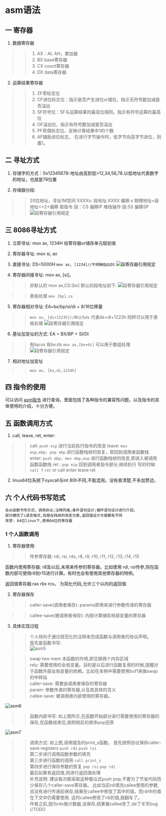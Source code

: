 # asm语法

## 一 寄存器

1. 数据寄存器
>>  1. AX：AL AH，累加器
>>  2. BX base寄存器
>>  3. CX count寄存器
>>  4. DX data寄存器

2. 运算结果寄存器
>>  1. ZF零标志位
>>  2. CF进位标志位：指示是否产生进位or错位，指示无符号数加减是否溢出
>>  3. SF符号位：SF与运算结果的最高位相同。指示有符号运算的最高位
>>  4. OF溢出位，指示有符号数加减是否溢出
>>  5. PF奇偶标志位，反映计算结果中1的个数
>>  6. AF辅助进位标志， 在进行字节操作时，低字节向高字节进位，则置1。

## 二 寻址方式
1. 存储字的方式：0x12345678-地址由高到低>12,34,56,78.以低地址代表数字的地址，也就是78位置

2. 存储器分段:
>> 20位地址，寻址1M空间
>> XXXXx: 段地址:XXXX 偏移:x 物理地址=段地址<<2+偏移
>> 取指令 段：CS 偏移IP
>> 堆栈操作 段:SS 偏移SP
![段寄存器引用规定](https://github.com/waxnkw/OScourse/raw/master/resource/img/asm/asm1.PNG)

## 三 8086寻址方式
1. 立即寻址: mov ax, 1234H 给寄存器or储存单元赋初值
2. 寄存器寻址: mov si, ax
3. 直接寻址: DS=5000H <code>mov ax, [1234]//不明确指出DS</code>
![段寄存器引用规定](https://github.com/waxnkw/OScourse/raw/master/resource/img/asm/asm2.PNG)

4. 寄存器间接寻址: mov ax, [si]。 
>> 非默认的 mov ax,CS:[bx]
>> 默认的段地址如下:
![段寄存器引用规定](https://github.com/waxnkw/OScourse/raw/master/resource/img/asm/asm1.PNG) 

>> 表格处理 <code>mov [bp],cx</code>

5. 寄存器相对寻址: EA=bx/bp/si/di + 8/16位移量
>> <code>mov ax, [di+1223h]//默认为ds</code> 代表ds+di+1223h
>> 同样可以用于表格处理
![段寄存器引用规定](https://github.com/waxnkw/OScourse/raw/master/resource/img/asm/asm3.PNG)

6. 基址加变址的方式: EA = BX/BP + SI/DI
>> 有bp:ss  有bx:ds
>> <code>mov ax,[bx+di]</code>
>> 可以用于数组处理
![段寄存器引用规定](https://github.com/waxnkw/OScourse/raw/master/resource/img/asm/asm4.PNG)

7. 相对地址加变址
>> <code>mov ax, [bx,di,1234h]</code>

## 四 指令的使用
可以访问 [asm指令](http://www.felixcloutier.com/x86/ "asm指令") 进行查询，里面包括了各种指令的兼容性问题，以及指令的具体使用的介绍，十分方便。

## 五 函数调用方式
1. call, leave, ret, enter:
>> call: <code>push eip</code> 进行当前执行指令的改变
 leave: <code>mov esp,ebp; pop ebp</code> 进行函数栈帧的恢复，即回到调用者函数栈
 enter: <code>push ebp; mov ebp,esp</code>  进行函数栈帧的改变,即进入被调用函数函数栈
 ret : <code>pop eip</code>  回到调用者指令部分,继续执行
 写的时候: <code>call f</code>  <code>ret</code>
 or call enter leave ret

2. linux64位系统下syscall与int 80h不同,不能混用。没有查清楚,不多加赘述。



## 六 个人代码书写范式
    会从函数书写方式，调用协议;注释风格;条件语句设计;循环语句设计进行介绍。
    部分模仿了c语言格式,但是在栈帧的改变方面,返回值设计方面都有不同
    背景: 64位linux下,使用64位的寄存器
### 1 个人函数调用
1. 寄存器使用:    
>>传参寄存器: rdi, rsi, rdx, r8, r9, r10, r11, r12, r13, r14, r15

  函数内使用寄存器: r8及以后,未用来传参的寄存器。比如使用 rdi, rsi传参,则在函数内部可使用r8到r15进行计算。有时也会有使用其他寄存器的特例。
 
  返回值寄存器:rax rbx rcx。 为简化代码,允许三个以内的返回值 

2. 寄存器保存
>>caller-save(调用者保存): params即用来进行参数传递的寄存器

>>callee-save(被调用者保存): 内部计算储存局部变量的寄存器

3. 具体实现过程
>>个人倾向于通过规范化的注释来完成函数与调用者的协议声明。  
首先是函数书写:   
![asm5](https://github.com/waxnkw/OScourse/raw/master/resource/img/asm/asm5.PNG)    

>>swap two mem  本函数的作用,即交换两个内存区域   
rely:  需要使用的全局变量。目的是以后进行函数复用的时候,提醒对于函数外部全局变量的依赖。比如在本例中需要使用buf1来做swap的中转站   
caller-save: 需要由调用者保存的寄存器   
param: 参数传递的寄存器,以及其具体的含义  
callee-save: 被调用者内部使用的寄存器。  

![asm6](https://github.com/waxnkw/OScourse/raw/master/resource/img/asm/asm6.PNG)
>>函数内部书写: 如上图所示,在函数开始部分进行需要使用的寄存器的保存,在函数结束后,按照相反的顺序pop还原

![asm7](https://github.com/waxnkw/OScourse/raw/master/resource/img/asm/asm7.PNG)
>>调用方式: 如上图,调用提及的print_s函数。
首先按照协议保存caller-save registers <code>push rdi</code> <code>push rsi</code>         
第二步进行调用函数参数的填充       
第三步进行函数的调用 <code>call print_s</code>      
第四步进行保存参数的恢复 <code>pop rsi</code>  <code>pop rdi</code>     
最后如果有返回值,则进行返回值处理   
补充说明: 建议每次都采取这种傻瓜式push pop,不要为了节省代码而少保存几个caller-save寄存器。
比如当前rdi填充callee使用的参数,且没有进行传递前保存,结果在callee中修改了其中的值。而rdi中的值在下文中仍需要使用.
这时callee修改了rdi的值,就翻车了。   
作者之前,因为rdx做计数器,没保存,结果被callee改了,de了半天bug   
//TODO

